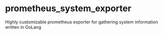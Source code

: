 # prometheus_system_exporter
Highly customizable prometheus exporter for gathering system information written in GoLang
